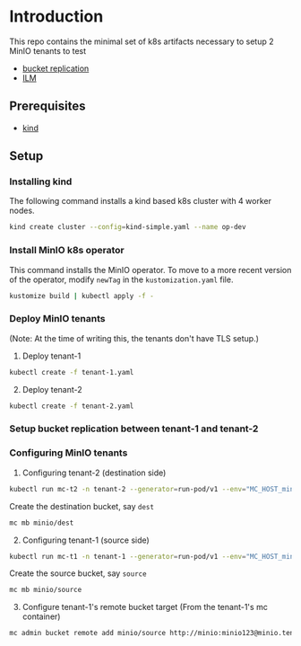 # Introduction

This repo contains the minimal set of k8s artifacts necessary to setup 2 MinIO tenants to test
- [bucket replication](https://docs.minio.io/docs/minio-bucket-replication-guide.html)
- [ILM](https://docs.minio.io/docs/minio-bucket-lifecycle-guide.html)

## Prerequisites
- [kind](https://kind.sigs.k8s.io/)

## Setup

### Installing kind
The following command installs a kind based k8s cluster with 4 worker nodes.
```sh
kind create cluster --config=kind-simple.yaml --name op-dev
```

### Install MinIO k8s operator
This command installs the MinIO operator. To move to a more recent version of
the operator, modify `newTag` in the `kustomization.yaml` file.

```sh
kustomize build | kubectl apply -f -
```


### Deploy MinIO tenants
(Note: At the time of writing this, the tenants don't have TLS setup.)
1. Deploy tenant-1
```sh
kubectl create -f tenant-1.yaml
```

2. Deploy tenant-2
```sh
kubectl create -f tenant-2.yaml
```

### Setup bucket replication between tenant-1 and tenant-2
### Configuring MinIO tenants

1. Configuring tenant-2 (destination side)
```sh
kubectl run mc-t2 -n tenant-2 --generator=run-pod/v1 --env="MC_HOST_minio=http://minio:minio123@minio/" --rm -i --tty --image minio/mc:RELEASE.2020-05-28T23-43-36Z-157-ga4791cd3 --command -- /bin/sh
```

Create the destination bucket, say `dest`

```sh
mc mb minio/dest
```

2. Configuring tenant-1 (source side)

```sh
kubectl run mc-t1 -n tenant-1 --generator=run-pod/v1 --env="MC_HOST_minio=http://minio:minio123@minio/" --rm -i --tty --image minio/mc:RELEASE.2020-05-28T23-43-36Z-157-ga4791cd3 --command -- /bin/sh
```

Create the source bucket, say `source`
```sh
mc mb minio/source
```

3. Configure tenant-1's remote bucket target
(From the tenant-1's mc container)
```sh
mc admin bucket remote add minio/source http://minio:minio123@minio.tenant-2.svc.cluster.local/dest --service replication"
```
